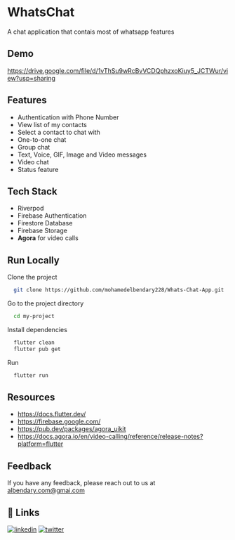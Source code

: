 
# WhatsChat

A chat application that contais most of whatsapp features


## Demo

https://drive.google.com/file/d/1vThSu9wRcBvVCDQphzxoKiuy5_JCTWur/view?usp=sharing


## Features

- Authentication with Phone Number
- View list of my contacts
- Select a contact to chat with
- One-to-one chat 
- Group chat
- Text, Voice, GIF, Image and Video messages 
- Video chat
- Status feature  

## Tech Stack

- Riverpod
- Firebase Authentication
- Firestore Database
- Firebase Storage
- **Agora** for video calls

## Run Locally

Clone the project

```bash
  git clone https://github.com/mohamedelbendary228/Whats-Chat-App.git
```

Go to the project directory

```bash
  cd my-project
```

Install dependencies

```bash
  flutter clean 
  flutter pub get
```

Run

```bash
  flutter run
```


## Resources

- https://docs.flutter.dev/
- https://firebase.google.com/
- https://pub.dev/packages/agora_uikit
- https://docs.agora.io/en/video-calling/reference/release-notes?platform=flutter


## Feedback

If you have any feedback, please reach out to us at albendary.com@gmai.com


## 🔗 Links
[![linkedin](https://img.shields.io/badge/linkedin-0A66C2?style=for-the-badge&logo=linkedin&logoColor=white)](https://www.linkedin.com/in/mohamed-elbendary/)
[![twitter](https://img.shields.io/badge/twitter-1DA1F2?style=for-the-badge&logo=twitter&logoColor=white)](https://twitter.com/_mohamed_mab)

